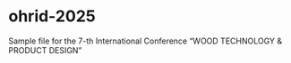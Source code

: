 # ohrid-2025
Sample file for the 7-th International Conference “WOOD TECHNOLOGY &amp; PRODUCT DESIGN”
